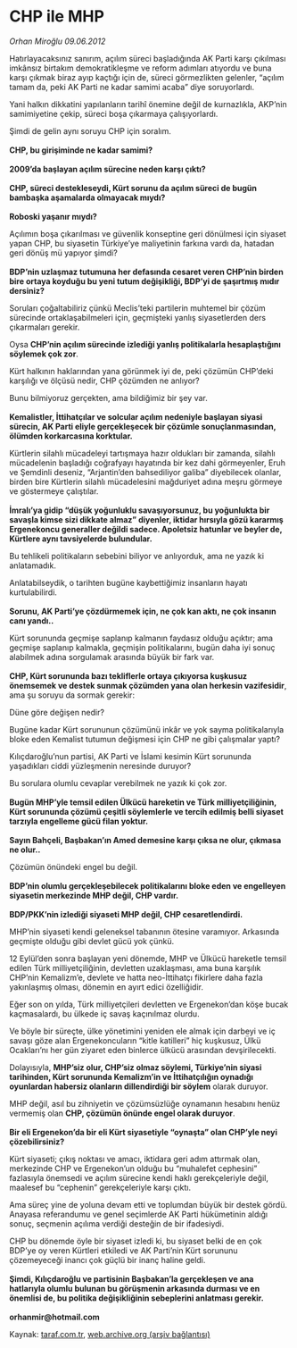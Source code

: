 # CHP ile MHP 

*Orhan Miroğlu 09.06.2012*

<div class="yazi"><p>Hatırlayacaksınız sanırım, açılım süreci başladığında AK Parti karşı çıkılması imkânsız birtakım demokratikleşme ve reform adımları atıyordu ve buna karşı çıkmak biraz ayıp kaçtığı için de, süreci görmezlikten gelenler, “açılım tamam da, peki AK Parti ne kadar samimi acaba” diye soruyorlardı.</p>
<p>Yani halkın dikkatini yapılanların tarihî önemine değil de kurnazlıkla, AKP’nin samimiyetine çekip, süreci boşa çıkarmaya çalışıyorlardı. </p>
<p>Şimdi de gelin aynı soruyu CHP için soralım.<br/><br/><b>CHP, bu girişiminde ne kadar samimi?<br/><br/></b><b>2009’da başlayan açılım sürecine neden karşı çıktı?<br/><br/></b><b>CHP, süreci destekleseydi, Kürt sorunu da açılım süreci de bugün bambaşka aşamalarda olmayacak mıydı?<br/><br/></b><b>Roboski yaşanır mıydı?</b></p>
<p>Açılımın boşa çıkarılması ve güvenlik konseptine geri dönülmesi için siyaset yapan CHP, bu siyasetin Türkiye’ye maliyetinin farkına vardı da, hatadan geri dönüş mü yapıyor şimdi?<br/><br/><b>BDP’nin uzlaşmaz tutumuna her defasında cesaret veren CHP’nin birden bire ortaya koyduğu bu yeni tutum değişikliği, BDP’yi de şaşırtmış mıdır dersiniz?</b></p>
<p>Soruları çoğaltabiliriz çünkü Meclis’teki partilerin muhtemel bir çözüm sürecinde ortaklaşabilmeleri için, geçmişteki yanlış siyasetlerden ders çıkarmaları gerekir. </p>
<p>Oysa <b>CHP’nin açılım sürecinde izlediği yanlış politikalarla hesaplaştığını söylemek çok zor</b>.</p>
<p>Kürt halkının haklarından yana görünmek iyi de, peki çözümün CHP’deki karşılığı ve ölçüsü nedir, CHP çözümden ne anlıyor?</p>
<p>Bunu bilmiyoruz gerçekten, ama bildiğimiz bir şey var.<br/><br/><b>Kemalistler, İttihatçılar ve solcular açılım nedeniyle başlayan siyasi sürecin, AK Parti eliyle gerçekleşecek bir çözümle sonuçlanmasından, ölümden korkarcasına korktular.</b></p>
<p>Kürtlerin silahlı mücadeleyi tartışmaya hazır oldukları bir zamanda, silahlı mücadelenin başladığı coğrafyayı hayatında bir kez dahi görmeyenler, Eruh ve Şemdinli deseniz, “Arjantin’den bahsediliyor galiba” diyebilecek olanlar, birden bire Kürtlerin silahlı mücadelesini mağduriyet adına meşru görmeye ve göstermeye çalıştılar.<br/><br/><b>İmralı’ya gidip “düşük yoğunluklu savaşıyorsunuz, bu yoğunlukta bir savaşla kimse sizi dikkate almaz” diyenler, iktidar hırsıyla gözü kararmış Ergenekoncu generaller değildi sadece. Apoletsiz hatunlar ve beyler de, Kürtlere aynı tavsiyelerde bulundular.</b></p>
<p>Bu tehlikeli politikaların sebebini biliyor ve anlıyorduk, ama ne yazık ki anlatamadık.</p>
<p>Anlatabilseydik, o tarihten bugüne kaybettiğimiz insanların hayatı kurtulabilirdi.<br/><br/><b>Sorunu, AK Parti’ye çözdürmemek için, ne çok kan aktı, ne çok insanın canı yandı..</b></p>
<p>Kürt sorununda geçmişe saplanıp kalmanın faydasız olduğu açıktır; ama geçmişe saplanıp kalmakla, geçmişin politikalarını, bugün daha iyi sonuç alabilmek adına sorgulamak arasında büyük bir fark var.<br/><br/><b>CHP, Kürt sorununda bazı tekliflerle ortaya çıkıyorsa kuşkusuz önemsemek ve destek sunmak çözümden yana olan herkesin vazifesidir</b>, ama şu soruyu da sormak gerekir:</p>
<p>Düne göre değişen nedir?</p>
<p>Bugüne kadar Kürt sorununun çözümünü inkâr ve yok sayma politikalarıyla bloke eden Kemalist tutumun değişmesi için CHP ne gibi çalışmalar yaptı?</p>
<p>Kılıçdaroğlu’nun partisi, AK Parti ve İslami kesimin Kürt sorununda yaşadıkları ciddi yüzleşmenin neresinde duruyor?</p>
<p>Bu sorulara olumlu cevaplar verebilmek ne yazık ki çok zor.<br/><br/><b>Bugün MHP’yle temsil edilen Ülkücü hareketin ve Türk milliyetçiliğinin, Kürt sorununda çözümü çeşitli söylemlerle ve tercih edilmiş belli siyaset tarzıyla engelleme gücü filan yoktur.<br/><br/></b><b>Sayın Bahçeli, Başbakan’ın Amed demesine karşı çıksa ne olur, çıkmasa ne olur..</b></p>
<p>Çözümün önündeki engel bu değil.<br/><br/><b>BDP’nin olumlu gerçekleşebilecek politikalarını bloke eden ve engelleyen siyasetin merkezinde MHP değil, CHP vardır.<br/><br/></b><b>BDP/PKK’nin izlediği siyaseti MHP değil, CHP cesaretlendirdi.</b></p>
<p>MHP’nin siyaseti kendi geleneksel tabanının ötesine varamıyor. Arkasında geçmişte olduğu gibi devlet gücü yok çünkü.</p>
<p>12 Eylül’den sonra başlayan yeni dönemde, MHP ve Ülkücü hareketle temsil edilen Türk milliyetçiliğinin, devletten uzaklaşması, ama buna karşılık CHP’nin Kemalizm’e, devlete ve hatta neo-İttihatçı fikirlere daha fazla yakınlaşmış olması, dönemin en ayırt edici özelliğidir.</p>
<p>Eğer son on yılda, Türk milliyetçileri devletten ve Ergenekon’dan köşe bucak kaçmasalardı, bu ülkede iç savaş kaçınılmaz olurdu.</p>
<p>Ve böyle bir süreçte, ülke yönetimini yeniden ele almak için darbeyi ve iç savaşı göze alan Ergenekoncuların “kitle katilleri” hiç kuşkusuz, Ülkü Ocakları’nı her gün ziyaret eden binlerce ülkücü arasından devşirilecekti.</p>
<p>Dolayısıyla, <b>MHP’siz olur, CHP’siz olmaz söylemi, Türkiye’nin siyasi tarihinden, Kürt sorununda Kemalizm’in ve İttihatçılığın oynadığı oyunlardan habersiz olanların dillendirdiği bir söylem</b> olarak duruyor.</p>
<p>MHP değil, asıl bu zihniyetin ve çözümsüzlüğe oynamanın hesabını henüz vermemiş olan <b>CHP, çözümün önünde engel olarak duruyor</b>.<br/><br/><b>Bir eli Ergenekon’da bir eli Kürt siyasetiyle “oynaşta” olan CHP’yle neyi çözebilirsiniz?</b></p>
<p>Kürt siyaseti; çıkış noktası ve amacı, iktidara geri adım attırmak olan, merkezinde CHP ve Ergenekon’un olduğu bu “muhalefet cephesini” fazlasıyla önemsedi ve açılım sürecine kendi haklı gerekçeleriyle değil, maalesef bu “cephenin” gerekçeleriyle karşı çıktı. </p>
<p>Ama süreç yine de yoluna devam etti ve toplumdan büyük bir destek gördü. Anayasa referandumu ve genel seçimlerde AK Parti hükümetinin aldığı sonuç, seçmenin açılıma verdiği desteğin de bir ifadesiydi.</p>
<p>CHP bu dönemde öyle bir siyaset izledi ki, bu siyaset belki de en çok BDP’ye oy veren Kürtleri etkiledi ve AK Parti’nin Kürt sorununu çözemeyeceği inancı çok güçlü bir inanç haline geldi.<br/><br/><b>Şimdi, Kılıçdaroğlu ve partisinin Başbakan’la gerçekleşen ve ana hatlarıyla olumlu bulunan bu görüşmenin arkasında durması ve en önemlisi de, bu politika değişikliğinin sebeplerini anlatması gerekir.<br/><br/></b><b>orhanmir@hotmail.com</b></p>
</div>

Kaynak: [taraf.com.tr](http://www.taraf.com.tr/orhan-miroglu/makale-chp-ile-mhp.htm), [web.archive.org (arşiv bağlantısı)](http://web.archive.org/web/20130721224247/http://www.taraf.com.tr/orhan-miroglu/makale-chp-ile-mhp.htm)
